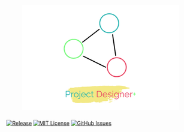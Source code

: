 <h1 align="center">
    <a href="project_designer_icon">
    <img src="https://github.com/furkancaglayan/Project-Designer-Plus-Plus/blob/main/images/project_designer_card.png">
    </a>
</h1>



[![Release](https://img.shields.io/github/v/release/furkancaglayan/Project-Designer-Plus-Plus)](https://choosealicense.com/licenses/mit/)
[![MIT License](https://img.shields.io/badge/License-MIT-green.svg)](https://choosealicense.com/licenses/mit/)
[![GitHub Issues](https://img.shields.io/github/issues/anfederico/clairvoyant.svg)](https://github.com/anfederico/clairvoyant/issues)
